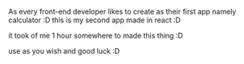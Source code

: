 As every front-end developer likes to create as their first  app  namely  calculator :D 
this is my second app made in react :D 

it took of me  1 hour somewhere to made this thing :D  

use as you wish and good luck :D 
